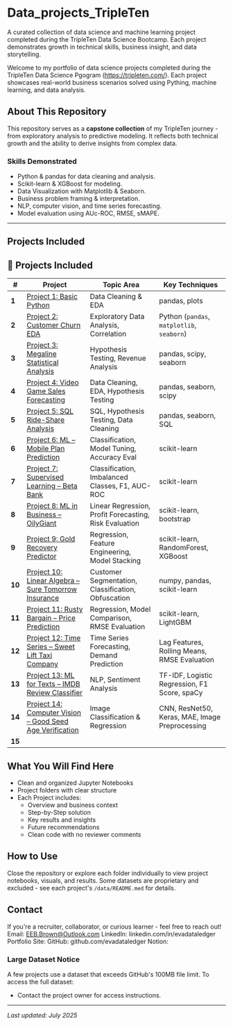 # Data_projects_TripleTen
A curated collection of data science and machine learning project completed during the TripleTen Data Science Bootcamp. Each project demonstrates growth in technical skills, business insight, and data storytelling. 

Welcome to my portfolio of data science projects completed during the TripleTen Data Science Pgogram (https://tripleten.com/). Each project showcases real-world business scenarios solved using Pything, machine learning, and data analysis. 

## About This Repository

This repository serves as a **capstone collection** of my TripleTen journey - from exploratory analysis to predictive modeling. It reflects both technical growth and the ability to derive insights from complex data. 

### Skills Demonstrated
- Python & pandas for data cleaning and analysis.
- Scikit-learn & XGBoost for modeling.
- Data Visualization with Matplotlib & Seaborn.
- Business problem framing & interpretation.
- NLP, computer vision, and time series forecasting.
- Model evaluation using AUc-ROC, RMSE, sMAPE.

---

## Projects Included
## 📂 Projects Included

| # | Project | Topic Area | Key Techniques |
|---|---------|------------|----------------|
| **1**   | [Project 1: Basic Python](./project_1_basic_python/) | Data Cleaning & EDA | pandas, plots |
| **2**   | [Project 2: Customer Churn EDA](./project_2_eda_customer_churn/)| Exploratory Data Analysis, Correlation | Python (`pandas`, `matplotlib`, `seaborn`) |
| **3**   | [Project 3: Megaline Statistical Analysis](./project_3_statistical_data_analysis/) | Hypothesis Testing, Revenue Analysis | pandas, scipy, seaborn |
| **4**   | [Project 4: Video Game Sales Forecasting](./project_4_video_game_sales/) | Data Cleaning, EDA, Hypothesis Testing | pandas, seaborn, scipy |
| **5**   | [Project 5: SQL Ride-Share Analysis](./project_5_sql_data_collection/) | SQL, Hypothesis Testing, Data Cleaning | pandas, seaborn, SQL |
| **6**   | [Project 6: ML – Mobile Plan Prediction](./project_6_machine_learning_megaline/) | Classification, Model Tuning, Accuracy Eval | scikit-learn |
| **7**   | [Project 7: Supervised Learning – Beta Bank](./project_7_supervised_learning_betabank/) | Classification, Imbalanced Classes, F1, AUC-ROC | scikit-learn |
| **8**   | [Project 8: ML in Business – OilyGiant](./project_8_machine_learning_oilygiant/) | Linear Regression, Profit Forecasting, Risk Evaluation | scikit-learn, bootstrap |
| **9**   | [Project 9: Gold Recovery Predictor](./project_9_gold_recovery/) | Regression, Feature Engineering, Model Stacking | scikit-learn, RandomForest, XGBoost |
| **10**  | [Project 10: Linear Algebra – Sure Tomorrow Insurance](./project_10_linear_algebra/) | Customer Segmentation, Classification, Obfuscation | numpy, pandas, scikit-learn |
| **11**  | [Project 11: Rusty Bargain – Price Prediction](./project_11_price_prediction/) | Regression, Model Comparison, RMSE Evaluation | scikit-learn, LightGBM |
| **12**  | [Project 12: Time Series – Sweet Lift Taxi Company](./project_12_time_series/) | Time Series Forecasting, Demand Prediction | Lag Features, Rolling Means, RMSE Evaluation |
| **13**  | [Project 13: ML for Texts – IMDB Review Classifier](./project_13_text_classification/) | NLP, Sentiment Analysis | TF-IDF, Logistic Regression, F1 Score, spaCy |
| **14**  | [Project 14: Computer Vision – Good Seed Age Verification](./project_14_computer_vision/) | Image Classification & Regression | CNN, ResNet50, Keras, MAE, Image Preprocessing |
| **15**  |  |  |  |

## What You Will Find Here

- Clean and organized Jupyter Notebooks
- Project folders with clear structure
- Each Project includes:
  - Overview and business context
  - Step-by-Step solution
  - Key results and insights
  - Future recommendations
  - Clean code with no reviewer comments

## How to Use
Close the repository or explore each folder individually to view project notebooks, visuals, and results. 
Some datasets are proprietary and excluded - see each project's `/data/README.med` for details.

## Contact
If you're a recruiter, collaborator, or curious learner - feel free to reach out! 
Email: EEB.Brown@Outlook.com
LinkedIn: linkedin.com/in/evadataledger
Portfolio Site: 
  GitHub: github.com/evadataledger
  Notion: 

### Large Dataset Notice

A few projects use a dataset that exceeds GitHub's 100MB file limit.
To access the full dataset:
- Contact the project owner for access instructions.

---
*Last updated: July 2025*







